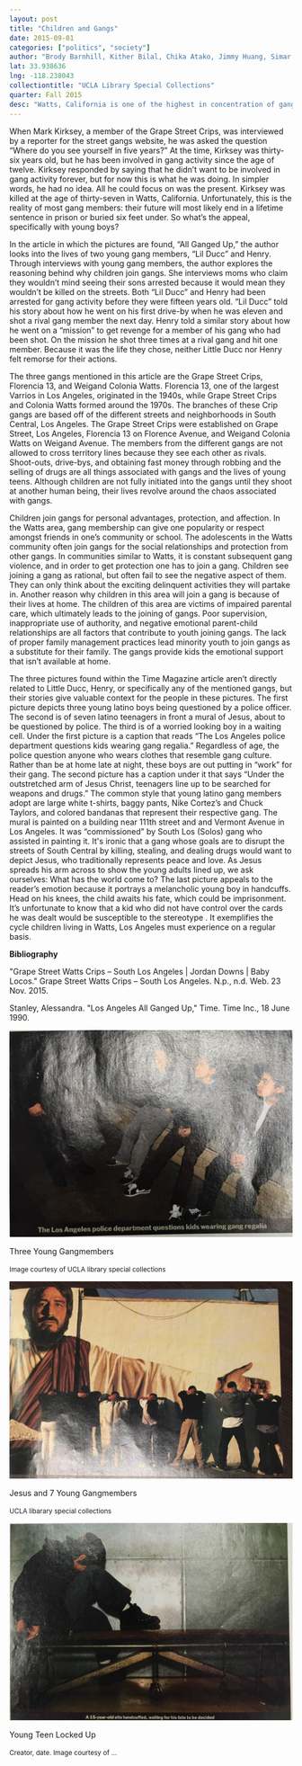 ```yaml
---
layout: post
title: "Children and Gangs"
date: 2015-09-01
categories: ["politics", "society"]
author: "Brody Barnhill, Kither Bilal, Chika Atako, Jimmy Huang, Simar Singh"
lat: 33.938636
lng: -118.238043
collectiontitle: "UCLA Library Special Collections"
quarter: Fall 2015
desc: "Watts, California is one of the highest in concentration of gangs within LA County. It is estimated that a minimum of fifty-nine active and known gangs are present in the Southeast Division. "
---
```

When Mark Kirksey, a member of the Grape Street Crips, was interviewed by a reporter for the street gangs website, he was asked the question “Where do you see yourself in five years?” At the time, Kirksey was thirty-six years old, but he has been involved in gang activity since the age of twelve. Kirksey responded by saying that he didn’t want to be involved in gang activity forever, but for now this is what he was doing. In simpler words, he had no idea. All he could focus on was the present. Kirksey was killed at the age of thirty-seven in Watts, California. Unfortunately, this is the reality of most gang members: their future will most likely end in a lifetime sentence in prison or buried six feet under. So what’s the appeal, specifically with young boys?

In the article in which the pictures are found, “All Ganged Up,” the author looks into the lives of two young gang members, “Lil Ducc” and Henry.  Through interviews with young gang members, the author explores the reasoning behind why children join gangs.  She interviews moms who claim they wouldn’t mind seeing their sons arrested because it would mean they wouldn’t be killed on the streets. Both “Lil Ducc” and Henry had been arrested for gang activity before they were fifteen years old. “Lil Ducc” told his story about how he went on his first drive-by when he was eleven and shot a rival gang member the next day. Henry told a similar story about how he went on a “mission” to get revenge for a member of his gang who had been shot. On the mission he shot three times at a rival gang and hit one member. Because it was the life they chose, neither Little Ducc nor Henry felt remorse for their actions.

The three gangs mentioned in this article are the Grape Street Crips, Florencia 13, and Weigand Colonia Watts. Florencia 13, one of the largest Varrios in Los Angeles, originated in the 1940s, while Grape Street Crips and Colonia Watts formed around the 1970s. The branches of these Crip gangs are based off of the different streets and neighborhoods in South Central, Los Angeles. The Grape Street Crips were established on Grape Street, Los Angeles, Florencia 13 on Florence Avenue, and Weigand Colonia Watts on Weigand Avenue. The members from the different gangs are not allowed to cross territory lines because they see each other as rivals. Shoot-outs, drive-bys, and obtaining fast money through robbing and the selling of drugs are all things associated with gangs and the lives of young teens. Although children are not fully initiated into the gangs until they shoot at another human being, their lives revolve around the chaos associated with gangs.

Children join gangs for personal advantages, protection, and affection. In the Watts area, gang membership can give one popularity or respect amongst friends in one’s community or school. The adolescents in the Watts community often join gangs for the social relationships and protection from other gangs. In communities similar to Watts, it is constant subsequent gang violence, and in order to get protection one has to join a gang. Children see joining a gang as  rational, but often fail to see the negative aspect of them. They can only think about the exciting delinquent activities they will partake in. Another reason why children in this area will join a gang is because of their lives at home. The children of this area are victims of impaired parental care, which ultimately leads to the joining of gangs. Poor supervision, inappropriate use of authority, and negative emotional parent-child relationships are all factors that contribute to youth joining gangs. The lack of proper family management practices lead minority youth to join gangs as a substitute for their family. The gangs provide kids the emotional support that isn’t available at home.

The three pictures found within the Time Magazine article aren’t directly related to Little Ducc, Henry, or specifically any of the mentioned gangs, but their stories give valuable context for the people in these pictures. The first picture depicts three young latino boys being questioned by a police officer. The second is of seven latino teenagers in front a mural of Jesus, about to be questioned by police. The third is of a worried looking boy in a waiting cell. Under the first picture is a caption that reads “The Los Angeles police department questions kids wearing gang regalia.” Regardless of age, the police question anyone who wears clothes that resemble gang culture. Rather than be at home late at night, these boys are out putting in “work” for their gang. The second picture has a caption under it that says “Under the outstretched arm of Jesus Christ, teenagers line up to be searched for weapons and drugs.” The common style that young latino gang members adopt are large white t-shirts, baggy pants, Nike Cortez’s and Chuck Taylors, and colored bandanas that represent their respective gang. The mural is painted on a building near 111th street and and Vermont Avenue in Los Angeles. It was “commissioned” by South Los (Solos) gang who assisted in painting it. It's ironic that a gang whose goals are to disrupt the streets of South Central by killing, stealing, and dealing drugs would want to depict Jesus, who traditionally represents peace and love. As Jesus spreads his arm across to show the young adults lined up, we ask ourselves: What has the world come to? The last picture appeals to the reader’s emotion because it portrays a melancholic young boy in handcuffs. Head on his knees, the child awaits his fate, which could be imprisonment. It’s unfortunate to know that a kid who did not have control over the cards he was dealt would be susceptible to the stereotype . It exemplifies the cycle children living in Watts, Los Angeles must experience on a regular basis.


**Bibliography**

&quot;Grape Street Watts Crips – South Los Angeles &#124; Jordan Downs &#124; Baby Locos.&quot; Grape Street Watts Crips – South Los Angeles. N.p., n.d. Web. 23 Nov. 2015.

Stanley, Alessandra. &quot;Los Angeles All Ganged Up,&quot; Time. Time Inc., 18 June 1990. 


<img src='../images/gang1.jpg' alt='The Los Angeles police department questions kids wearing gang regalia.'>
<figcaption><p>Three Young Gangmembers</p><p><small>Image courtesy of UCLA library special collections</small></p>
<img src='../images/gang2.jpg' alt='Under the outstretched arm of Jesus Christ, teenagers line up to be searched for weapons and drugs.'>
<figcaption><p>Jesus and 7 Young Gangmembers</p><p><small>UCLA libarary special collections</small></p>
<img src='../images/gang3.jpg' alt='A 15-year-old sits handcuffed, waiting for his fate to be decided.'>
<figcaption><p>Young Teen Locked Up</p><p><small>Creator, date. Image courtesy of ...</small></p>
